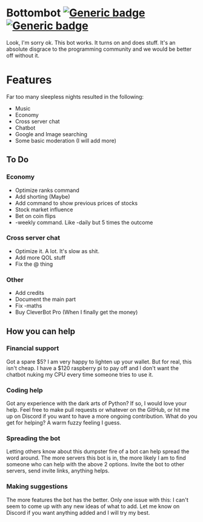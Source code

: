 # Bottombot [![Generic badge](https://img.shields.io/discord/812144785199857725?style=for-the-badge)](https://shields.io/)[![Generic badge](https://img.shields.io/github/last-commit/ReCore-sys/bottombot/main?style=for-the-badge)](https://shields.io/)

Look, I'm sorry ok. This bot works. It turns on and does stuff. It's an absolute disgrace to the programming community and we would be better off without it.


# Features

Far too many sleepless nights resulted in the following:

 - Music
 - Economy
 - Cross server chat
 - Chatbot
 - Google and Image searching
 - Some basic moderation (I will add more)

## To Do
### Economy

 - Optimize ranks command
 - Add shorting (Maybe)
 - Add command to show previous prices of stocks
 - Stock market influence
 - Bet on coin flips
 - -weekly command. Like -daily but 5 times the outcome
### Cross server chat
 - Optimize it. A lot. It's slow as shit.
 - Add more QOL stuff
 - Fix the @ thing
### Other

 - Add credits
 - Document the main part
 - Fix -maths
 - Buy CleverBot Pro (When I finally get the money)

 ## How you can help

 ### Financial support
Got a spare $5? I am very happy to lighten up your wallet. But for real, this isn't cheap. I have a $120 raspberry pi to pay off and I don't want the chatbot nuking my CPU every time someone tries to use it.

 ### Coding help
   Got any experience with the dark arts of Python? If so, I would love your help. Feel free to make pull requests or whatever on the GitHub, or hit me up on Discord if you want to have a more ongoing contribution. What do you get for helping? A warm fuzzy feeling I guess.

 ### Spreading the bot
   Letting others know about this dumpster fire of a bot can help spread the word around. The more servers this bot is in, the more likely I am to find someone who can help with the above 2 options. Invite the bot to other servers, send invite links, anything helps.

 ### Making suggestions
   The more features the bot has the better. Only one issue with this: I can't seem to come up with any new ideas of what to add. Let me know on Discord if you want anything added and I will try my best.
